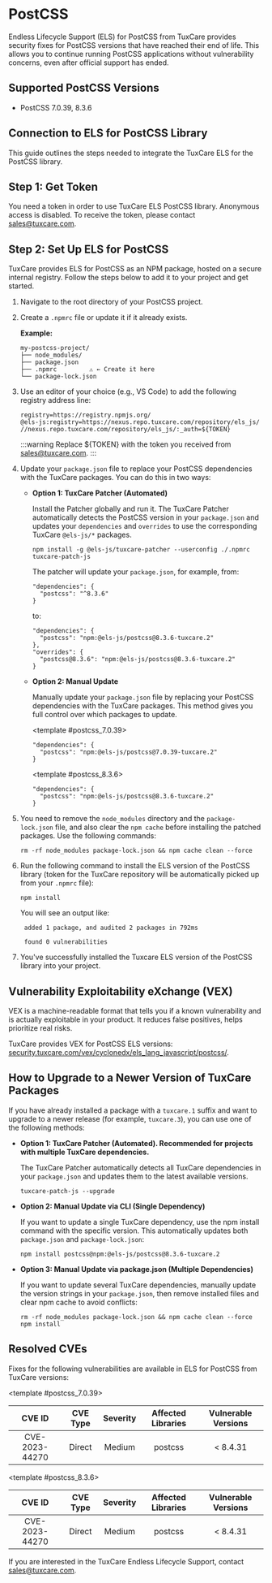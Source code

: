 # PostCSS

Endless Lifecycle Support (ELS) for PostCSS from TuxCare provides security fixes for PostCSS versions that have reached their end of life. This allows you to continue running PostCSS applications without vulnerability concerns, even after official support has ended.

## Supported PostCSS Versions

* PostCSS 7.0.39, 8.3.6

## Connection to ELS for PostCSS Library

This guide outlines the steps needed to integrate the TuxCare ELS for the PostCSS library.

## Step 1: Get Token

You need a token in order to use TuxCare ELS PostCSS library. Anonymous access is disabled. To receive the token, please contact [sales@tuxcare.com](mailto:sales@tuxcare.com).

## Step 2: Set Up ELS for PostCSS

TuxCare provides ELS for PostCSS as an NPM package, hosted on a secure internal registry. Follow the steps below to add it to your project and get started.

1. Navigate to the root directory of your PostCSS project.
2. Create a `.npmrc` file or update it if it already exists.

   **Example:**

   ```text
   my-postcss-project/
   ├── node_modules/
   ├── package.json
   ├── .npmrc         ⚠️ ← Create it here
   └── package-lock.json
   ```

3. Use an editor of your choice (e.g., VS Code) to add the following registry address line:

   <CodeWithCopy>

   ```text
   registry=https://registry.npmjs.org/
   @els-js:registry=https://nexus.repo.tuxcare.com/repository/els_js/
   //nexus.repo.tuxcare.com/repository/els_js/:_auth=${TOKEN}
   ```

   </CodeWithCopy>

   :::warning
   Replace ${TOKEN} with the token you received from [sales@tuxcare.com](mailto:sales@tuxcare.com).
   :::

4. Update your `package.json` file to replace your PostCSS dependencies with the TuxCare packages. You can do this in two ways:

   * **Option 1: TuxCare Patcher (Automated)**

     Install the Patcher globally and run it. The TuxCare Patcher automatically detects the PostCSS version in your `package.json` and updates your `dependencies` and `overrides` to use the corresponding TuxCare `@els-js/*` packages.

     <CodeWithCopy>

     ```text
     npm install -g @els-js/tuxcare-patcher --userconfig ./.npmrc
     tuxcare-patch-js
     ```

     </CodeWithCopy>

     The patcher will update your `package.json`, for example, from:

     ```text
     "dependencies": {
       "postcss": "^8.3.6"
     }
     ```

     to:

     ```text
     "dependencies": {
       "postcss": "npm:@els-js/postcss@8.3.6-tuxcare.2"
     },
     "overrides": {
       "postcss@8.3.6": "npm:@els-js/postcss@8.3.6-tuxcare.2"
     }
     ```
    
   * **Option 2: Manual Update**

     Manually update your `package.json` file by replacing your PostCSS dependencies with the TuxCare packages. This method gives you full control over which packages to update.

     <TableTabs label="Choose PostCSS version: " >

      <template #postcss_7.0.39>

      <CodeWithCopy>

      ```text
      "dependencies": {
        "postcss": "npm:@els-js/postcss@7.0.39-tuxcare.2"
      }
      ```

      </CodeWithCopy>

      </template>

      <template #postcss_8.3.6>

      <CodeWithCopy>

      ```text
      "dependencies": {
        "postcss": "npm:@els-js/postcss@8.3.6-tuxcare.2"
      }
      ```

      </CodeWithCopy>

      </template>

     </TableTabs>

5. You need to remove the `node_modules` directory and the `package-lock.json` file, and also clear the `npm cache` before installing the patched packages. Use the following commands:
   
   <CodeWithCopy>

   ```text
   rm -rf node_modules package-lock.json && npm cache clean --force
   ```

   </CodeWithCopy>

6. Run the following command to install the ELS version of the PostCSS library (token for the TuxCare repository will be automatically picked up from your `.npmrc` file):

   <CodeWithCopy>

   ```text
   npm install
   ```

   </CodeWithCopy>

   You will see an output like:

   ```text
    added 1 package, and audited 2 packages in 792ms
    
    found 0 vulnerabilities
   ```

7. You've successfully installed the Tuxcare ELS version of the PostCSS library into your project.

## Vulnerability Exploitability eXchange (VEX) 

VEX is a machine-readable format that tells you if a known vulnerability and is actually exploitable in your product. It reduces false positives, helps prioritize real risks.

TuxCare provides VEX for PostCSS ELS versions: [security.tuxcare.com/vex/cyclonedx/els_lang_javascript/postcss/](https://security.tuxcare.com/vex/cyclonedx/els_lang_javascript/postcss/).

## How to Upgrade to a Newer Version of TuxCare Packages

If you have already installed a package with a `tuxcare.1` suffix and want to upgrade to a newer release (for example, `tuxcare.3`), you can use one of the following methods:

* **Option 1: TuxCare Patcher (Automated). Recommended for projects with multiple TuxCare dependencies.**

  The TuxCare Patcher automatically detects all TuxCare dependencies in your `package.json` and updates them to the latest available versions.

  <CodeWithCopy>

  ```text
  tuxcare-patch-js --upgrade
  ```

  </CodeWithCopy>

* **Option 2: Manual Update via CLI (Single Dependency)**

  If you want to update a single TuxCare dependency, use the npm install command with the specific version. This automatically updates both `package.json` and `package-lock.json`:

  <CodeWithCopy>

  ```text
  npm install postcss@npm:@els-js/postcss@8.3.6-tuxcare.2
  ```

  </CodeWithCopy>

* **Option 3: Manual Update via package.json (Multiple Dependencies)**

  If you want to update several TuxCare dependencies, manually update the version strings in your `package.json`, then remove installed files and clear npm cache to avoid conflicts:

  <CodeWithCopy>

  ```text
  rm -rf node_modules package-lock.json && npm cache clean --force
  npm install
  ```

  </CodeWithCopy>

## Resolved CVEs

Fixes for the following vulnerabilities are available in ELS for PostCSS from TuxCare versions:

<TableTabs label="Choose PostCSS version: " >

<template #postcss_7.0.39>

| CVE ID         | CVE Type | Severity | Affected Libraries | Vulnerable Versions |
| :------------: | :------: |:--------:|:------------------:| :----------------: |
| CVE-2023-44270 | Direct   | Medium   | postcss           | < 8.4.31           |

  </template>

<template #postcss_8.3.6>

| CVE ID         | CVE Type | Severity | Affected Libraries | Vulnerable Versions |
| :------------: | :------: |:--------:|:------------------:| :----------------: |
| CVE-2023-44270 | Direct   | Medium   | postcss           | < 8.4.31           |

  </template>

</TableTabs>

If you are interested in the TuxCare Endless Lifecycle Support, contact [sales@tuxcare.com](mailto:sales@tuxcare.com).

